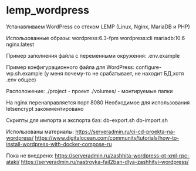 # lemp_wordpress
Устанавливаем WordPress со стеком LEMP (Linux, Nginx, MariaDB и PHP)

Использованные образы:
wordpress:6.3-fpm
wordpress:cli
mariadb:10.6
nginx:latest

Пример заполнения файла с переменными окружения:
.env.example

Пример конфигурационного файла для WordPress:
configure-wp.sh.example (у меня почему-то не срабатывает, не находит БД,хотя .env общее)

Расположение:
./project - проект
./volumes/ - монтируемые папки

На nginx перенаправляется порт 8080
Необходимое для использования letsencrypt закомментировано

Скрипты для импорта и экспорта баз:
db-export.sh
db-import.sh

Использованы материалы:
https://serveradmin.ru/ci-cd-proekta-na-wordpress/
https://www.digitalocean.com/community/tutorials/how-to-install-wordpress-with-docker-compose-ru

Пока не внедрено:
https://serveradmin.ru/zashhita-wordpress-ot-xml-rpc-ataki/
https://serveradmin.ru/nastroyka-fail2ban-dlya-zashhityi-wordpress/
